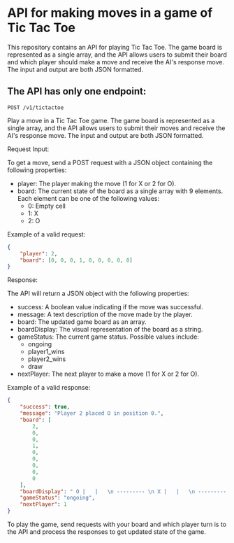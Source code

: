 # API for making moves in a game of Tic Tac Toe
This repository contains an API for playing Tic Tac Toe. The game board is represented as a single array, and the API allows users to submit their board and which player should make a move and receive the AI's response move. The input and output are both JSON formatted.

## The API has only one endpoint:
`POST /v1/tictactoe`

Play a move in a Tic Tac Toe game. The game board is represented as a single array, and the API allows users to submit their moves and receive the AI's response move. The input and output are both JSON formatted.

Request Input:

To get a move, send a POST request with a JSON object containing the following properties:

- player: The player making the move (1 for X or 2 for O).
- board: The current state of the board as a single array with 9 elements. Each element can be one of the following values:
  - 0: Empty cell
  - 1: X
  - 2: O

Example of a valid request:
```json
{
    "player": 2,
    "board": [0, 0, 0, 1, 0, 0, 0, 0, 0]
}
```
Response:

The API will return a JSON object with the following properties:

- success: A boolean value indicating if the move was successful.
- message: A text description of the move made by the player.
- board: The updated game board as an array.
- boardDisplay: The visual representation of the board as a string.
- gameStatus: The current game status. Possible values include:
  - ongoing
  - player1_wins
  - player2_wins
  - draw
- nextPlayer: The next player to make a move (1 for X or 2 for O).

Example of a valid response:
```json
{
    "success": true,
    "message": "Player 2 placed O in position 0.",
    "board": [
        2,
        0,
        0,
        1,
        0,
        0,
        0,
        0,
        0
    ],
    "boardDisplay": " O |   |   \n --------- \n X |   |   \n --------- \n   |   |   ",
    "gameStatus": "ongoing",
    "nextPlayer": 1
}
```
To play the game, send requests with your board and which player turn is to the API and process the responses to get updated state of the game.
